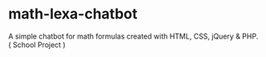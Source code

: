 # math-lexa-chatbot
A simple chatbot for math formulas created with HTML, CSS, jQuery &amp; PHP. ( School Project )
